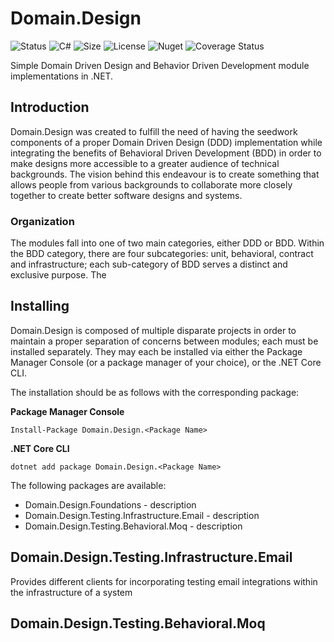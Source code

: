 Domain.Design
=======

![Status](https://img.shields.io/github/workflow/status/smeek153/Domain.Design.Foundations/build)
![C#](https://img.shields.io/github/languages/top/smeek153/Domain.Design.Foundations)
![Size](https://img.shields.io/github/repo-size/smeek153/Domain.Design.Foundations)
![License](https://img.shields.io/github/license/smeek153/Domain.Design.Foundations)
![Nuget](https://img.shields.io/nuget/v/Domain.Design.Foundations)
![Coverage Status](https://coveralls.io/repos/github/SmeeK153/Domain.Design.Foundations/badge.svg)

Simple Domain Driven Design and Behavior Driven Development module implementations in .NET. 

## Introduction

Domain.Design was created to fulfill the need of having the seedwork components of a proper Domain Driven Design (DDD) implementation while
integrating the benefits of Behavioral Driven Development (BDD) in order to make designs more accessible to a greater audience of technical backgrounds.
The vision behind this endeavour is to create something that allows people from various backgrounds to collaborate more closely together to
create better software designs and systems. 

### Organization

The modules fall into one of two main categories, either DDD or BDD. Within the BDD category, there are four subcategories: unit, behavioral, contract and 
infrastructure; each sub-category of BDD serves a distinct and exclusive purpose. The


## Installing

Domain.Design is composed of multiple disparate projects in order to maintain a proper separation of concerns between modules; each must be 
installed separately. They may each be installed via either the Package Manager Console (or a package manager of your choice), or the .NET Core CLI.

The installation should be as follows with the corresponding package: 

__Package Manager Console__

    Install-Package Domain.Design.<Package Name>

    
__.NET Core CLI__

    dotnet add package Domain.Design.<Package Name>

The following packages are available:

* Domain.Design.Foundations - description
* Domain.Design.Testing.Infrastructure.Email - description
* Domain.Design.Testing.Behavioral.Moq - description



## Domain.Design.Testing.Infrastructure.Email

Provides different clients for incorporating testing email integrations within the infrastructure of a system

## Domain.Design.Testing.Behavioral.Moq


